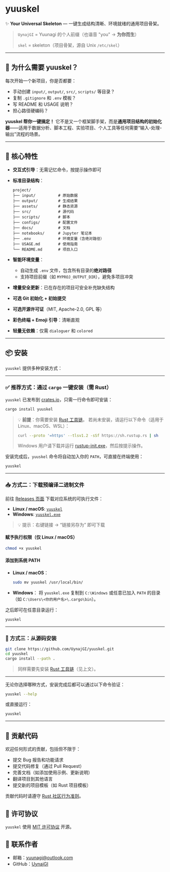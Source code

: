 # yuuskel

✨ **Your Universal Skeleton** — 一键生成结构清晰、环境就绪的通用项目骨架。

> `UynajGI` = Yuunagi 的个人前缀（也谐音 "you" → **为你而生**）
>
> `skel` = skeleton（项目骨架，源自 Unix `/etc/skel`）

---

## 🚀 为什么需要 yuuskel？

每次开始一个新项目，你是否都要：

- 手动创建 `input/`, `output/`, `src/`, `scripts/` 等目录？
- 复制 `.gitignore` 和 `.env` 模板？
- 写 README 和 USAGE 说明？
- 担心路径硬编码？

**yuuskel 帮你一键搞定！**
它不是又一个框架脚手架，而是**通用项目结构的初始化器**——适用于数据分析、脚本工程、实验项目、个人工具等任何需要“输入-处理-输出”流程的场景。

---

## 🌟 核心特性

- **交互式引导**：无需记忆命令，按提示操作即可
- **标准目录结构**：

  ```plaintext
  project/
  ├── input/          # 原始数据
  ├── output/         # 生成结果
  ├── assets/         # 静态资源
  ├── src/            # 源代码
  ├── scripts/        # 脚本
  ├── configs/        # 配置文件
  ├── docs/           # 文档
  ├── notebooks/      # Jupyter 笔记本
  ├── .env            # 环境变量（含绝对路径）
  ├── USAGE.md        # 使用指南
  └── README.md       # 项目入口
  ```

- **智能环境变量**：
  - 自动生成 `.env` 文件，包含所有目录的**绝对路径**
  - 支持项目前缀（如 `MYPROJ_OUTPUT_DIR`），避免多项目冲突
- **增量安全更新**：已在存在的项目可安全补充缺失结构
- **可选 Git 初始化 + 初始提交**
- **可选开源许可证**（MIT, Apache-2.0, GPL 等）
- **彩色终端 + Emoji 引导**：清晰直观
- **轻量无依赖**：仅需 `dialoguer` 和 `colored`

---

## 📦 安装

`yuuskel` 提供多种安装方式：

---

### ✅ 推荐方式：通过 `cargo` 一键安装（需 Rust）

`yuuskel` 已发布到 [crates.io](https://crates.io/crates/yuuskel)，只需一行命令即可安装：

```bash
cargo install yuuskel
```

> 💡 **前提**：你需要安装 [Rust 工具链](https://rustup.rs/)。
> 若尚未安装，请运行以下命令（适用于 Linux、macOS、WSL）：
>
> ```bash
> curl --proto '=https' --tlsv1.2 -sSf https://sh.rustup.rs | sh
> ```
>
> Windows 用户请下载并运行 [rustup-init.exe](https://win.rustup.rs/)，然后按提示操作。

安装完成后，`yuuskel` 命令将自动加入你的 `PATH`，可直接在终端使用：

```bash
yuuskel
```

---

### 📥 方式二：下载预编译二进制文件

前往 [Releases 页面](https://github.com/UynajGI/yuuskel/releases) 下载对应系统的可执行文件：

- **Linux / macOS**: [`yuuskel`](https://github.com/UynajGI/yuuskel/releases/latest/download/yuuskel)
- **Windows**: [`yuuskel.exe`](https://github.com/UynajGI/yuuskel/releases/latest/download/yuuskel.exe)

> 💡 提示：右键链接 → “链接另存为” 即可下载

#### 赋予执行权限（仅 Linux / macOS）

```bash
chmod +x yuuskel
```

#### 添加到系统 PATH

- **Linux / macOS**：
  ```bash
  sudo mv yuuskel /usr/local/bin/
  ```

- **Windows**：
  将 `yuuskel.exe` 复制到 `C:\Windows` 或任意已加入 `PATH` 的目录（如 `C:\Users\<你的用户名>\.cargo\bin`）。

之后即可在任意目录运行：

```bash
yuuskel
```

---

### 🔧 方式三：从源码安装

```bash
git clone https://github.com/UynajGI/yuuskel.git
cd yuuskel
cargo install --path .
```

> 同样需要先安装 [Rust 工具链](https://rustup.rs/)（见上文）。

---

无论你选择哪种方式，安装完成后都可以通过以下命令验证：

```bash
yuuskel --help
```

或直接运行：

```bash
yuuskel
```

---

## 🔧 贡献代码

欢迎任何形式的贡献，包括但不限于：

- 提交 Bug 报告和功能请求
- 提交代码修复（通过 Pull Request）
- 完善文档（如添加使用示例、更新说明）
- 翻译项目到其他语言
- 提交新的项目模板（如 Rust 项目模板）

贡献代码时请遵守 [Rust 社区行为准则](https://www.rust-lang.org/policies/code-of-conduct)。

## 📝 许可协议

`yuuskel` 使用 [MIT 许可协议](https://github.com/UynajGI/yuuskel/blob/main/License) 开源。

## 🤝 联系作者

- 邮箱：[yuunagi@outlook.com](mailto:yuunagi@outlook.com)
- GitHub：[UynajGI](https://github.com/UynajGI)
